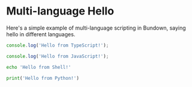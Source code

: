 # Multi-language Hello

Here's a simple example of multi-language scripting in Bundown, saying hello in different languages.

```ts
console.log('Hello from TypeScript!');
```

```js
console.log('Hello from JavaScript!');
```

```sh
echo 'Hello from Shell!'
```

```py
print('Hello from Python!')
```
